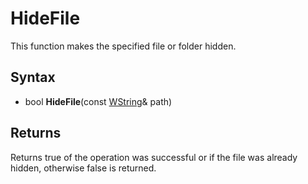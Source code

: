# HideFile
This function makes the specified file or folder hidden.

## Syntax
- bool **HideFile**(const [WString](WString.md)& path)

## Returns
Returns true of the operation was successful or if the file was already hidden, otherwise false is returned.
